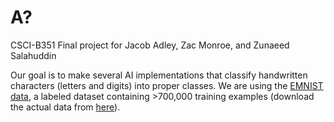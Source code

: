 # A?
CSCI-B351 Final project for Jacob Adley, Zac Monroe, and Zunaeed Salahuddin

Our goal is to make several AI implementations that classify handwritten
characters (letters and digits) into proper classes. We are using the [EMNIST
data](https://arxiv.org/abs/1702.05373), a labeled dataset containing >700,000
training examples (download the actual data from
[here](https://www.westernsydney.edu.au/bens/home/reproducible_research/emnist)).
